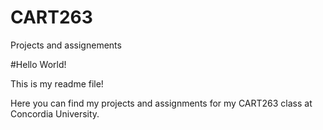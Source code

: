 # CART263
Projects and assignements

#Hello World!

This is my readme file!

Here you can find my projects and assignments for my CART263 class at Concordia University.
